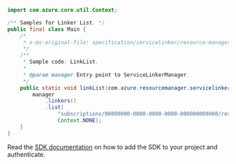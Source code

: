 ```java
import com.azure.core.util.Context;

/** Samples for Linker List. */
public final class Main {
    /*
     * x-ms-original-file: specification/servicelinker/resource-manager/Microsoft.ServiceLinker/stable/2022-05-01/examples/LinkList.json
     */
    /**
     * Sample code: LinkList.
     *
     * @param manager Entry point to ServiceLinkerManager.
     */
    public static void linkList(com.azure.resourcemanager.servicelinker.ServiceLinkerManager manager) {
        manager
            .linkers()
            .list(
                "subscriptions/00000000-0000-0000-0000-000000000000/resourceGroups/test-rg/providers/Microsoft.Web/sites/test-app",
                Context.NONE);
    }
}
```

Read the [SDK documentation](https://github.com/Azure/azure-sdk-for-java/blob/azure-resourcemanager-servicelinker_1.0.0-beta.2/sdk/servicelinker/azure-resourcemanager-servicelinker/README.md) on how to add the SDK to your project and authenticate.
